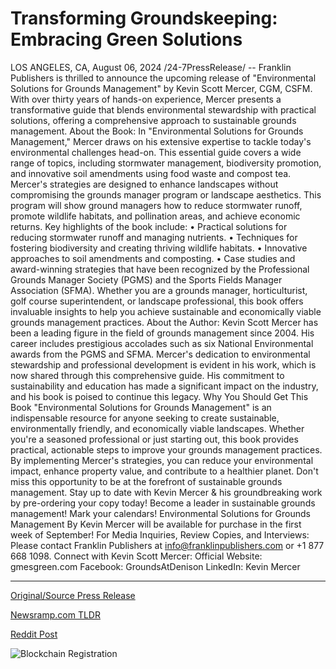# Transforming Groundskeeping: Embracing Green Solutions

LOS ANGELES, CA, August 06, 2024 /24-7PressRelease/ -- Franklin Publishers is thrilled to announce the upcoming release of "Environmental Solutions for Grounds Management" by Kevin Scott Mercer, CGM, CSFM. With over thirty years of hands-on experience, Mercer presents a transformative guide that blends environmental stewardship with practical solutions, offering a comprehensive approach to sustainable grounds management.  About the Book: In "Environmental Solutions for Grounds Management," Mercer draws on his extensive expertise to tackle today's environmental challenges head-on. This essential guide covers a wide range of topics, including stormwater management, biodiversity promotion, and innovative soil amendments using food waste and compost tea. Mercer's strategies are designed to enhance landscapes without compromising the grounds manager program or landscape aesthetics. This program will show ground managers how to reduce stormwater runoff, promote wildlife habitats, and pollination areas, and achieve economic returns.  Key highlights of the book include: •	Practical solutions for reducing stormwater runoff and managing nutrients. •	Techniques for fostering biodiversity and creating thriving wildlife habitats. •	Innovative approaches to soil amendments and composting. •	Case studies and award-winning strategies that have been recognized by the Professional Grounds Manager Society (PGMS) and the Sports Fields Manager Association (SFMA).  Whether you are a grounds manager, horticulturist, golf course superintendent, or landscape professional, this book offers invaluable insights to help you achieve sustainable and economically viable grounds management practices.  About the Author: Kevin Scott Mercer has been a leading figure in the field of grounds management since 2004. His career includes prestigious accolades such as six National Environmental awards from the PGMS and SFMA. Mercer's dedication to environmental stewardship and professional development is evident in his work, which is now shared through this comprehensive guide. His commitment to sustainability and education has made a significant impact on the industry, and his book is poised to continue this legacy.  Why You Should Get This Book "Environmental Solutions for Grounds Management" is an indispensable resource for anyone seeking to create sustainable, environmentally friendly, and economically viable landscapes. Whether you're a seasoned professional or just starting out, this book provides practical, actionable steps to improve your grounds management practices. By implementing Mercer's strategies, you can reduce your environmental impact, enhance property value, and contribute to a healthier planet. Don't miss this opportunity to be at the forefront of sustainable grounds management.  Stay up to date with Kevin Mercer & his groundbreaking work by pre-ordering your copy today! Become a leader in sustainable grounds management!  Mark your calendars! Environmental Solutions for Grounds Management By Kevin Mercer will be available for purchase in the first week of September!  For Media Inquiries, Review Copies, and Interviews: Please contact Franklin Publishers at info@franklinpublishers.com or +1 877 668 1098. Connect with Kevin Scott Mercer: Official Website: gmesgreen.com Facebook: GroundsAtDenison LinkedIn: Kevin Mercer 

---

[Original/Source Press Release](https://www.24-7pressrelease.com/press-release/513125/transforming-groundskeeping-embracing-green-solutions)
                    

[Newsramp.com TLDR](None) 



[Reddit Post](https://www.reddit.com/r/Energy_Climate_News/comments/1elbci5/new_book_release_environmental_solutions_for/) 



![Blockchain Registration](https://cdn.newsramp.app/24-7PressRelease/qrcode/248/6/rushDtF6.webp)